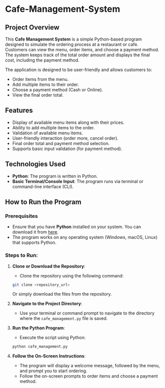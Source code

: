 # Cafe-Management-System
## Project Overview

This **Cafe Management System** is a simple Python-based program designed to simulate the ordering process at a restaurant or cafe. Customers can view the menu, order items, and choose a payment method. The system keeps track of the total order amount and displays the final cost, including the payment method.

The application is designed to be user-friendly and allows customers to:
- Order items from the menu.
- Add multiple items to their order.
- Choose a payment method (Cash or Online).
- View the final order total.

## Features
- Display of available menu items along with their prices.
- Ability to add multiple items to the order.
- Validation of available menu items.
- User-friendly interaction (order more, cancel order).
- Final order total and payment method selection.
- Supports basic input validation (for payment method).

## Technologies Used
- **Python**: The program is written in Python.
- **Basic Terminal/Console Input**: The program runs via terminal or command-line interface (CLI).

## How to Run the Program

### Prerequisites
- Ensure that you have **Python** installed on your system. You can download it from [here](https://www.python.org/downloads/).
- The program works on any operating system (Windows, macOS, Linux) that supports Python.

### Steps to Run:
1. **Clone or Download the Repository**:
    - Clone the repository using the following command:
    ```bash
    git clone <repository_url>
    ```
    Or simply download the files from the repository.

2. **Navigate to the Project Directory**:
    - Use your terminal or command prompt to navigate to the directory where the `cafe_management.py` file is saved.

3. **Run the Python Program**:
    - Execute the script using Python:
    ```bash
    python cafe_management.py
    ```

4. **Follow the On-Screen Instructions**:
    - The program will display a welcome message, followed by the menu, and prompt you to start ordering.
    - Follow the on-screen prompts to order items and choose a payment method.




